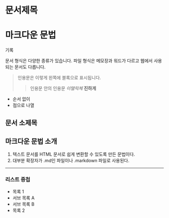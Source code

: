 # 문서제목

# 마크다운 문법

기록

문서 형식은 다양한 종류가 있습니다.
파일 형식은 메모장과 워드가 다르고 웹에서 사용되는 문서도 다릅니다.
> 인용문은 이렇게 왼쪽에 블록으로 표시됩니다.
>> 인용문 안의 인용문
*이탤릭체*
**진하게**
* 순서 없이
* 점으로 나열
## 문서 소제목
## 마크다운 문법 소개
1. 텍스트 문서를 HTML 문서로 쉽게 변환할 수 있도록 만든 문법이다.
2. 대부분 확장자가 .md인 파일이나 .markdown 파일로 사용된다.
___
### 리스트 중첩
- 목록 1
 - 서브 목록 A
 - 서브 목록 B
- 목록 2
